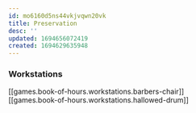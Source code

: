 ```yaml
---
id: mo6160d5ns44vkjvqwn20vk
title: Preservation
desc: ''
updated: 1694656072419
created: 1694629635948
---
```


### Workstations

[[games.book-of-hours.workstations.barbers-chair]]  
[[games.book-of-hours.workstations.hallowed-drum]]  
